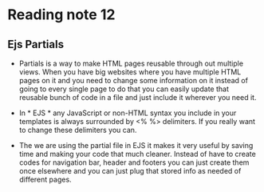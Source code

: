 # Reading note 12 #
## Ejs Partials ## 
- Partials is a way to make HTML pages reusable through out multiple views. When you have big websites where you have multiple HTML pages on it and you need to change some information on it instead of going to every single page to do that you can easily update that reusable bunch of code in a file and just include it wherever you need it.  

- In * EJS * any JavaScript or non-HTML syntax you include in your templates is always surrounded by <% %> delimiters. If you really want to change these delimiters you can. 

- The we are using the partial file in EJS it makes it very useful by saving time and making your code that much cleaner. Instead of have to create codes for navigation bar, header and footers you can just create them once elsewhere and you can just plug that stored info as needed of different pages.  

